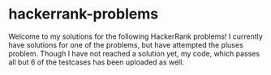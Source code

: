 # hackerrank-problems
Welcome to my solutions for the following HackerRank problems! I currently have solutions for one of the problems, but have attempted the pluses problem. Though I have not reached a solution yet, my code, which passes all but 6 of the testcases has been uploaded as well.
